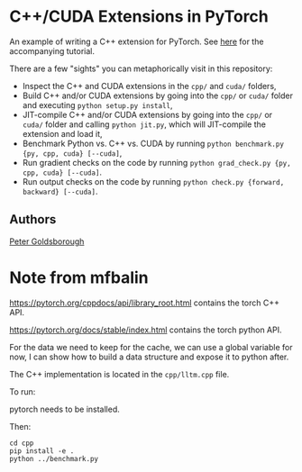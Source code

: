 # C++/CUDA Extensions in PyTorch

An example of writing a C++ extension for PyTorch. See
[here](http://pytorch.org/tutorials/advanced/cpp_extension.html) for the accompanying tutorial.

There are a few "sights" you can metaphorically visit in this repository:

- Inspect the C++ and CUDA extensions in the `cpp/` and `cuda/` folders,
- Build C++ and/or CUDA extensions by going into the `cpp/` or `cuda/` folder and executing `python setup.py install`,
- JIT-compile C++ and/or CUDA extensions by going into the `cpp/` or `cuda/` folder and calling `python jit.py`, which will JIT-compile the extension and load it,
- Benchmark Python vs. C++ vs. CUDA by running `python benchmark.py {py, cpp, cuda} [--cuda]`,
- Run gradient checks on the code by running `python grad_check.py {py, cpp, cuda} [--cuda]`.
- Run output checks on the code by running `python check.py {forward, backward} [--cuda]`.

## Authors

[Peter Goldsborough](https://github.com/goldsborough)


# Note from mfbalin

https://pytorch.org/cppdocs/api/library_root.html contains the torch C++ API.

https://pytorch.org/docs/stable/index.html contains the torch python API.

For the data we need to keep for the cache, we can use a global variable for
now, I can show how to build a data structure and expose it to python after.

The C++ implementation is located in the `cpp/lltm.cpp` file.

To run:

pytorch needs to be installed.

Then:

```
cd cpp
pip install -e .
python ../benchmark.py
```